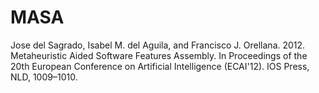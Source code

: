 # MASA
Jose del Sagrado, Isabel M. del Aguila, and Francisco J. Orellana. 2012. Metaheuristic Aided Software Features Assembly. In Proceedings of the 20th European Conference on Artificial Intelligence (ECAI'12). IOS Press, NLD, 1009–1010.
